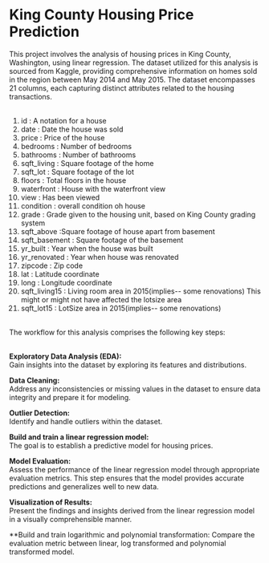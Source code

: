 # King County Housing Price Prediction

This project involves the analysis of housing prices in King County, Washington, using linear regression. The dataset utilized for this analysis is sourced from Kaggle, providing comprehensive information on homes sold in the region between May 2014 and May 2015. The dataset encompasses 21 columns, each capturing distinct attributes related to the housing transactions. 
<br><br>
1. id : A notation for a house<br>
2. date : Date the house was sold<br>
3. price : Price of the house<br>
4. bedrooms : Number of bedrooms<br>
5. bathrooms : Number of bathrooms<br>
6. sqft_living : Square footage of the home<br>
7. sqft_lot : Square footage of the lot<br>
8. floors : Total floors in the house<br>
9. waterfront : House with the waterfront view<br>
10. view : Has been viewed<br>
11. condition : overall condition oh house<br>
12. grade : Grade given to the housing unit, based on King County grading system<br>
13. sqft_above :Square footage of house apart from basement<br>
14. sqft_basement : Square footage of the basement<br>
15. yr_built : Year when the house was built<br>
16. yr_renovated : Year when house was renovated<br>
17. zipcode : Zip code<br>
18. lat : Latitude coordinate<br>
19. long : Longitude coordinate<br>
20. sqft_living15 : Living room area in 2015(implies-- some renovations) This might or might not have affected the lotsize area<br>
21. sqft_lot15 : LotSize area in 2015(implies-- some renovations)<br><br>


The workflow for this analysis comprises the following key steps:<br><br>

**Exploratory Data Analysis (EDA):**<br>
Gain insights into the dataset by exploring its features and distributions.<br> 

**Data Cleaning:**<br>
Address any inconsistencies or missing values in the dataset to ensure data integrity and prepare it for modeling.<br>

**Outlier Detection:**<br>
Identify and handle outliers within the dataset. <br>

**Build and train a linear regression model:**<br>
The goal is to establish a predictive model for housing prices.<br>

**Model Evaluation:**<br>
Assess the performance of the linear regression model through appropriate evaluation metrics. This step ensures that the model provides accurate predictions and generalizes well to new data.<br>

**Visualization of Results:**<br>
Present the findings and insights derived from the linear regression model in a visually comprehensible manner.

**Build and train logarithmic and polynomial transformation:
Compare the evaluation metric between linear, log transformed  and polynomial transformed model.

